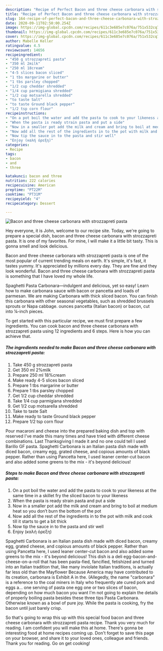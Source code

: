 ```yaml
---
description: "Recipe of Perfect Bacon and three cheese carbonara with strozzapreti pasta"
title: "Recipe of Perfect Bacon and three cheese carbonara with strozzapreti pasta"
slug: 164-recipe-of-perfect-bacon-and-three-cheese-carbonara-with-strozzapreti-pasta
date: 2020-09-11T02:50:00.254Z
image: https://img-global.cpcdn.com/recipes/611c3e685e7c076a/751x532cq70/bacon-and-three-cheese-carbonara-with-strozzapreti-pasta-recipe-main-photo.jpg
thumbnail: https://img-global.cpcdn.com/recipes/611c3e685e7c076a/751x532cq70/bacon-and-three-cheese-carbonara-with-strozzapreti-pasta-recipe-main-photo.jpg
cover: https://img-global.cpcdn.com/recipes/611c3e685e7c076a/751x532cq70/bacon-and-three-cheese-carbonara-with-strozzapreti-pasta-recipe-main-photo.jpg
author: Mabelle Keller
ratingvalue: 4.5
reviewcount: 14656
recipeingredient:
- "450 g strozzapreti pasta"
- "350 ml 2milk"
- "250 ml 18cream"
- "4-5 slices bacon sliced"
- "1 tbs margarine or butter"
- "1 tbs parsley chopped"
- "1/2 cup cheddar shredded"
- "1/4 cup parmigiana shredded"
- "1/2 cup motsarella shredded"
- "to taste Salt"
- "to taste Ground black pepper"
- "1/2 tsp corn flour"
recipeinstructions:
- "On a pot boil the water and add the pasta to cook to your likeness at the same time in a skillet fry the sliced bacon to your likeness"
- "When the pasta is ready strain pasta and put a side"
- "Now in a smaller pot add the milk and cream and bring to boil at medium heat so you don’t burn the bottom of the pot"
- "Now add all the rest of the ingredients in to the pot with milk and cook till it starts to get a bit thick"
- "Now tip the sauce in to the pasta and stir well"
- "Enjoy (καλή όρεξη)"
categories:
- Recipe
tags:
- bacon
- and
- three

katakunci: bacon and three 
nutrition: 222 calories
recipecuisine: American
preptime: "PT22M"
cooktime: "PT31M"
recipeyield: "4"
recipecategory: Dessert

---
```



![Bacon and three cheese carbonara with strozzapreti pasta](https://img-global.cpcdn.com/recipes/611c3e685e7c076a/751x532cq70/bacon-and-three-cheese-carbonara-with-strozzapreti-pasta-recipe-main-photo.jpg)

Hey everyone, it is John, welcome to our recipe site. Today, we're going to prepare a special dish, bacon and three cheese carbonara with strozzapreti pasta. It is one of my favorites. For mine, I will make it a little bit tasty. This is gonna smell and look delicious.

Bacon and three cheese carbonara with strozzapreti pasta is one of the most popular of current trending meals on earth. It's simple, it's fast, it tastes yummy. It's appreciated by millions every day. They are fine and they look wonderful. Bacon and three cheese carbonara with strozzapreti pasta is something that I have loved my whole life.

Spaghetti Pasta Carbonara—indulgent and delicious, yet so easy! Learn how to make carbonara sauce with bacon or pancetta and loads of parmesan. We are making Carbonara with thick sliced bacon. You can finish this carbonara with other seasonal vegetables, such as shredded brussels sprouts or Napa cabbage. ounces pancetta (Italian bacon) or bacon, cut into ¼-inch pieces.


To get started with this particular recipe, we must first prepare a few ingredients. You can cook bacon and three cheese carbonara with strozzapreti pasta using 12 ingredients and 6 steps. Here is how you can achieve that.

<!--inarticleads1-->

##### The ingredients needed to make Bacon and three cheese carbonara with strozzapreti pasta:

1. Take 450 g strozzapreti pasta
1. Get 350 ml 2%milk
1. Prepare 250 ml 18%cream
1. Make ready 4-5 slices bacon sliced
1. Prepare 1 tbs margarine or butter
1. Prepare 1 tbs parsley chopped
1. Get 1/2 cup cheddar shredded
1. Take 1/4 cup parmigiana shredded
1. Get 1/2 cup motsarella shredded
1. Take to taste Salt
1. Make ready to taste Ground black pepper
1. Prepare 1/2 tsp corn flour


Pour macaroni and cheese into the prepared baking dish and top with reserved I&#39;ve made this many times and have tried with different cheese combinations. Last Thanksgiving I made it and no one could tell I used Barillo GF pasta. Spaghetti Carbonara is an Italian pasta dish made with diced bacon, creamy egg, grated cheese, and copious amounts of black pepper. Rather than using Pancetta here, I used leaner center-cut bacon and also added some greens to the mix - it&#39;s beyond delicious! 

<!--inarticleads2-->

##### Steps to make Bacon and three cheese carbonara with strozzapreti pasta:

1. On a pot boil the water and add the pasta to cook to your likeness at the same time in a skillet fry the sliced bacon to your likeness
1. When the pasta is ready strain pasta and put a side
1. Now in a smaller pot add the milk and cream and bring to boil at medium heat so you don’t burn the bottom of the pot
1. Now add all the rest of the ingredients in to the pot with milk and cook till it starts to get a bit thick
1. Now tip the sauce in to the pasta and stir well
1. Enjoy (καλή όρεξη)


Spaghetti Carbonara is an Italian pasta dish made with diced bacon, creamy egg, grated cheese, and copious amounts of black pepper. Rather than using Pancetta here, I used leaner center-cut bacon and also added some greens to the mix - it&#39;s beyond delicious! This dish is a deli egg-bacon-and-cheese-on-a-roll that has been pasta-fied, fancified, fetishized and turned into an Italian tradition that, like many inviolate Italian traditions, is actually far less old than the Mayflower Because America may have contributed to its creation, carbonara is Exhibit A in the. (Allegedly, the name &#34;carbonara&#34; is a reference to the coal miners in Italy who frequently ate cured pork and eggs a… one serving of pasta one egg one or two slices of bacon, depending on how much bacon you want I&#39;m not going to explain the details of properly boiling pasta besides these three tips Pasta Carbonara. Otherwise known as a bowl of pure joy. While the pasta is cooking, fry the bacon until just barely crisp. 

So that's going to wrap this up with this special food bacon and three cheese carbonara with strozzapreti pasta recipe. Thank you very much for reading. I am confident you will make this at home. There's gonna be interesting food at home recipes coming up. Don't forget to save this page on your browser, and share it to your loved ones, colleague and friends. Thank you for reading. Go on get cooking!
